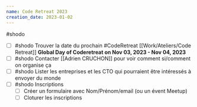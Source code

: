 ```yaml
---
name: Code Retreat 2023
creation_date: 2023-01-02
---
```

#shodo

- [ ] #shodo Trouver la date du prochain #CodeRetreat [[Work/Ateliers/Code Retreat]]
      **Global Day of Coderetreat on Nov 03, 2023 - Nov 04, 2023**
- [ ] #shodo Contacter [[Adrien CRUCHON]] pour voir comment si/comment on organise ça
- [ ] #shodo Lister les entreprises et les CTO qui pourraient être intéressés à envoyer du monde
- [ ] #shodo Inscriptions
     - [ ] Créer un formulaire avec Nom/Prénom/email (ou un évent Meetup)
     - [ ] Cloturer les inscriptions